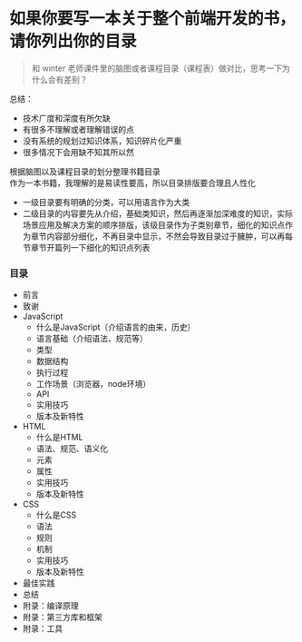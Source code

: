 # 如果你要写一本关于整个前端开发的书，请你列出你的目录

> 和 winter 老师课件里的脑图或者课程目录（课程表）做对比，思考一下为什么会有差别？



总结：

- 技术广度和深度有所欠缺
- 有很多不理解或者理解错误的点
- 没有系统的规划过知识体系，知识碎片化严重
- 很多情况下会用缺不知其所以然



根据脑图以及课程目录的划分整理书籍目录<br />作为一本书籍，我理解的是易读性要高，所以目录排版要合理且人性化

- 一级目录要有明确的分类，可以用语言作为大类
- 二级目录的内容要先从介绍，基础类知识，然后再逐渐加深难度的知识，实际场景应用及解决方案的顺序排版，该级目录作为子类别章节，细化的知识点作为章节内容部分细化，不再目录中显示，不然会导致目录过于臃肿，可以再每节章节开篇列一下细化的知识点列表
<a name="dYwhR"></a>
### 目录

- 前言
- 致谢
- JavaScript
   - 什么是JavaScript（介绍语言的由来，历史）
   - 语言基础（介绍语法、规范等）
   - 类型
   - 数据结构
   - 执行过程
   - 工作场景（浏览器，node环境）
   - API
   - 实用技巧
   - 版本及新特性
- HTML
   - 什么是HTML
   - 语法、规范、语义化
   - 元素
   - 属性
   - 实用技巧
   - 版本及新特性
- CSS
   - 什么是CSS
   - 语法
   - 规则
   - 机制
   - 实用技巧
   - 版本及新特性
- 最佳实践
- 总结
- 附录：编译原理
- 附录：第三方库和框架
- 附录：工具


<br />
<br />
<br />

